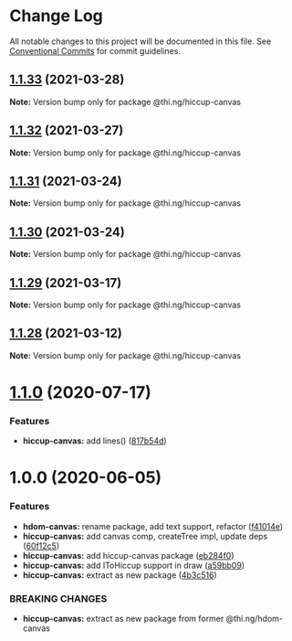 # Change Log

All notable changes to this project will be documented in this file.
See [Conventional Commits](https://conventionalcommits.org) for commit guidelines.

## [1.1.33](https://github.com/thi-ng/umbrella/compare/@thi.ng/hiccup-canvas@1.1.32...@thi.ng/hiccup-canvas@1.1.33) (2021-03-28)

**Note:** Version bump only for package @thi.ng/hiccup-canvas





## [1.1.32](https://github.com/thi-ng/umbrella/compare/@thi.ng/hiccup-canvas@1.1.31...@thi.ng/hiccup-canvas@1.1.32) (2021-03-27)

**Note:** Version bump only for package @thi.ng/hiccup-canvas





## [1.1.31](https://github.com/thi-ng/umbrella/compare/@thi.ng/hiccup-canvas@1.1.30...@thi.ng/hiccup-canvas@1.1.31) (2021-03-24)

**Note:** Version bump only for package @thi.ng/hiccup-canvas





## [1.1.30](https://github.com/thi-ng/umbrella/compare/@thi.ng/hiccup-canvas@1.1.29...@thi.ng/hiccup-canvas@1.1.30) (2021-03-24)

**Note:** Version bump only for package @thi.ng/hiccup-canvas





## [1.1.29](https://github.com/thi-ng/umbrella/compare/@thi.ng/hiccup-canvas@1.1.28...@thi.ng/hiccup-canvas@1.1.29) (2021-03-17)

**Note:** Version bump only for package @thi.ng/hiccup-canvas





## [1.1.28](https://github.com/thi-ng/umbrella/compare/@thi.ng/hiccup-canvas@1.1.27...@thi.ng/hiccup-canvas@1.1.28) (2021-03-12)

**Note:** Version bump only for package @thi.ng/hiccup-canvas





# [1.1.0](https://github.com/thi-ng/umbrella/compare/@thi.ng/hiccup-canvas@1.0.6...@thi.ng/hiccup-canvas@1.1.0) (2020-07-17)


### Features

* **hiccup-canvas:** add lines() ([817b54d](https://github.com/thi-ng/umbrella/commit/817b54d6758cf8c74e5d1b450be7d9f8dc2356fc))





# 1.0.0 (2020-06-05)


### Features

* **hdom-canvas:** rename package, add text support, refactor ([f41014e](https://github.com/thi-ng/umbrella/commit/f41014ebffa8d4051fccbf04080d814fd62a474b))
* **hiccup-canvas:** add canvas comp, createTree impl, update deps ([60f12c5](https://github.com/thi-ng/umbrella/commit/60f12c5da7a7803e00846da6c316f65952097067))
* **hiccup-canvas:** add hiccup-canvas package ([eb284f0](https://github.com/thi-ng/umbrella/commit/eb284f0129118e5ef180383a3cd4a31915a5d82a))
* **hiccup-canvas:** add IToHiccup support in draw ([a59bb09](https://github.com/thi-ng/umbrella/commit/a59bb0923f37677d6579aede0dbe9958b0150d81))
* **hiccup-canvas:** extract as new package ([4b3c516](https://github.com/thi-ng/umbrella/commit/4b3c516573dc9cb247dedc211210151575709925))


### BREAKING CHANGES

* **hiccup-canvas:** extract as new package from former @thi.ng/hdom-canvas
